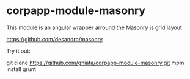 corpapp-module-masonry
=======================

This module is an angular wrapper arround the Masonry js grid layout 

https://github.com/desandro/masonry

Try it out:

git clone https://github.com/ghiata/corpapp-module-masonry.git
mpm install
grunt
